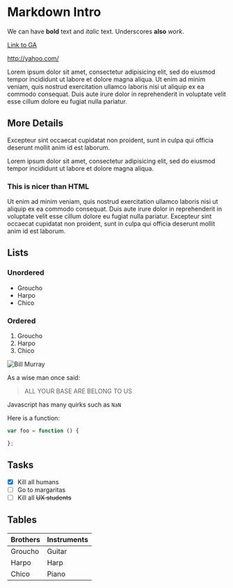 # Markdown Intro

We can have **bold** text and *italic* text. Underscores __also__ _work_.

[Link to GA](http://generalassemb.ly/)

http://yahoo.com/

Lorem ipsum dolor sit amet, consectetur adipisicing elit, sed do eiusmod tempor incididunt ut labore et dolore magna aliqua.
Ut enim ad minim veniam, quis nostrud exercitation ullamco laboris nisi ut aliquip ex ea commodo consequat. Duis aute irure dolor in reprehenderit in voluptate velit esse cillum dolore eu fugiat nulla pariatur.
## More Details
Excepteur sint occaecat cupidatat non proident, sunt in culpa qui officia deserunt mollit anim id est laborum.

Lorem ipsum dolor sit amet, consectetur adipisicing elit, sed do eiusmod tempor incididunt ut labore et dolore magna aliqua.

### This is nicer than HTML
Ut enim ad minim veniam, quis nostrud exercitation ullamco laboris nisi ut aliquip ex ea commodo consequat. Duis aute irure dolor in reprehenderit in voluptate velit esse cillum dolore eu fugiat nulla pariatur. Excepteur sint occaecat cupidatat non proident, sunt in culpa qui officia deserunt mollit anim id est laborum.

## Lists
### Unordered
* Groucho
* Harpo
* Chico

### Ordered
1. Groucho
2. Harpo
3. Chico

![Bill Murray](http://fillmurray.com/300/400)

As a wise man once said:

> ALL YOUR BASE ARE BELONG TO US

Javascript has many quirks such as `NaN`

Here is a function:
```javascript
var foo = function () {

};
```

## Tasks
- [x] Kill all humans
- [ ] Go to margaritas
- [ ] Kill all ~~UX students~~

## Tables
Brothers | Instruments
---------|------------
Groucho  | Guitar
Harpo    | Harp
Chico    | Piano
